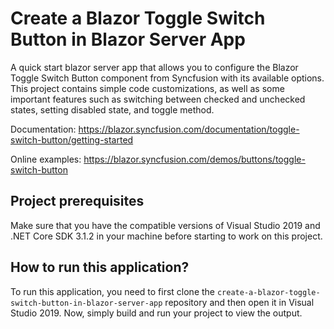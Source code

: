 # Create a Blazor Toggle Switch Button in Blazor Server App
A quick start blazor server app that allows you to configure the Blazor Toggle Switch Button component from Syncfusion with its available options. This project contains simple code customizations, as well as some important features such as switching between checked and unchecked states, setting disabled state, and toggle method.

Documentation: https://blazor.syncfusion.com/documentation/toggle-switch-button/getting-started

Online examples: https://blazor.syncfusion.com/demos/buttons/toggle-switch-button 
 
## Project prerequisites

Make sure that you have the compatible versions of Visual Studio 2019 and .NET Core SDK 3.1.2 in your machine before starting to work on this project.

## How to run this application?

To run this application, you need to first clone the `create-a-blazor-toggle-switch-button-in-blazor-server-app` repository and then open it in Visual Studio 2019. Now, simply build and run your project to view the output.